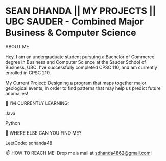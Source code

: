 # SEAN DHANDA || MY PROJECTS || UBC SAUDER -     Combined Major Business & Computer Science

ABOUT ME

Hey, I am an undergraduate student pursuing a Bachelor of Commerce degree in Business and Computer Science at the Sauder School of Business, UBC. I've successfully completed CPSC 110, and am currently enrolled in CPSC 210. 

My Current Project: Designing a program that maps together major geological events, in order to find patterns that may help us predict future anomalies!


🌱 I'M CURRENTLY LEARNING:

Java

Python

🤔 WHERE ELSE CAN YOU FIND ME?

LeetCode: sdhanda48

📫 HOW TO REACH ME:
Drop me a mail at sdhanda4862@gmail.com!
